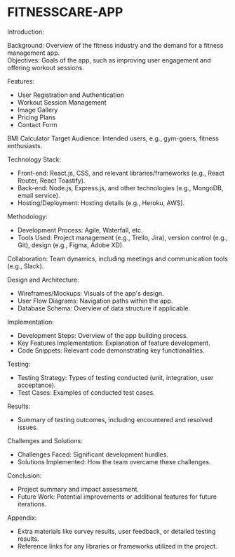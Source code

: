 # FITNESSCARE-APP

Introduction:

Background: Overview of the fitness industry and the demand for a fitness management app.  
Objectives: Goals of the app, such as improving user engagement and offering workout sessions.

Features:
- User Registration and Authentication
- Workout Session Management
- Image Gallery
- Pricing Plans
- Contact Form

BMI Calculator
Target Audience: Intended users, e.g., gym-goers, fitness enthusiasts.

Technology Stack:
- Front-end: React.js, CSS, and relevant libraries/frameworks (e.g., React Router, React Toastify).
- Back-end: Node.js, Express.js, and other technologies (e.g., MongoDB, email service).
- Hosting/Deployment: Hosting details (e.g., Heroku, AWS).

Methodology:
- Development Process: Agile, Waterfall, etc.
- Tools Used: Project management (e.g., Trello, Jira), version control (e.g., Git), design (e.g., Figma, Adobe XD).

Collaboration: Team dynamics, including meetings and communication tools (e.g., Slack).

Design and Architecture:
- Wireframes/Mockups: Visuals of the app's design.
- User Flow Diagrams: Navigation paths within the app.
- Database Schema: Overview of data structure if applicable.

Implementation:
- Development Steps: Overview of the app building process.
- Key Features Implementation: Explanation of feature development.
- Code Snippets: Relevant code demonstrating key functionalities.

Testing:
- Testing Strategy: Types of testing conducted (unit, integration, user acceptance).
- Test Cases: Examples of conducted test cases.

Results: 
- Summary of testing outcomes, including encountered and resolved issues.

Challenges and Solutions:
- Challenges Faced: Significant development hurdles.
- Solutions Implemented: How the team overcame these challenges.

Conclusion:
- Project summary and impact assessment.
- Future Work: Potential improvements or additional features for future iterations.

Appendix:
- Extra materials like survey results, user feedback, or detailed testing results.
- Reference links for any libraries or frameworks utilized in the project.

